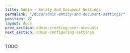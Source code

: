 ```yaml
---
title: Admin - Entity And Document Settings
permalink: "/docs/admin-entity-and-document-settings/"
position: 27
layout: docs
prev_section: admin-creating-user-accounts
next_section: admin-configuring-settings
---
```


TODO
